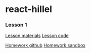 # react-hillel

### Lesson 1
[Lesson materials](https://lms.ithillel.ua/groups/5d8b32827157f94392185a02/lessons/5e5bc36673a4f506776563c3)
[Lesson code](https://github.com/olegandreyev/React-01-03-2020)

[Homework github](https://github.com/VestryOd/react-hillel/hw-01)
[Homework sandbox](https://eh9vo.csb.app/)